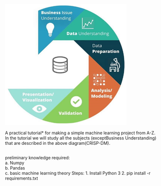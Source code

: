 <img alt='CRISP-DM' src="https://github.com/lanyado/ML/raw/master/Other%20useful%20stuff/CRISP-DM.jpg" data-canonical-src="https://github.com/lanyado/ML/raw/master/Other%20useful%20stuff/CRISP-DM.jpg" width="400" height="400" />

A practical tutorial* for making a simple machine learning project from A-Z.
In the tutorial we will study all the subjects (exceptBusiness Understanding) that are described in the above diagram(CRISP-DM).<br/>

<br/>
preliminary knowledge required:<br/>
        a. Numpy<br/>
	b. Pandas<br/>
	c. basic machine learning theory
Steps:
1. Install Python 3
2. pip install -r requirements.txt
